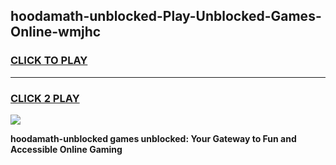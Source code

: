 
## hoodamath-unblocked-Play-Unblocked-Games-Online-wmjhc
<h3>
<a href="https://premium76.site?title=hoodamath-unblocked&ref=25A">CLICK TO PLAY</a></h3>
<hr>

<h3>
<a href="https://premium76.site?title=hoodamath-unblocked&ref=25A">CLICK 2 PLAY</a>
  
</h3>

<a href="https://premium76.site?title=hoodamath-unblocked&ref=25A"><img src="https://clearcache.store/games.png"></a>


**hoodamath-unblocked games unblocked: Your Gateway to Fun and Accessible Online Gaming**
